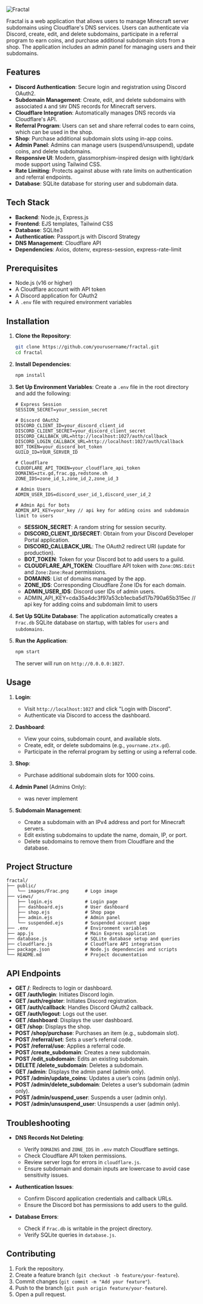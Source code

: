 ![Fractal](https://cdn.discordapp.com/attachments/1323495608912314420/1379023963144851466/Screenshot_20250602_145325_Chrome.jpg?ex=683ebba5&is=683d6a25&hm=68af685f7e20823a876e5c66ad23cc9d08db61149b448cad90393f3a524ba737&)

Fractal is a web application that allows users to manage Minecraft server subdomains using Cloudflare's DNS services. Users can authenticate via Discord, create, edit, and delete subdomains, participate in a referral program to earn coins, and purchase additional subdomain slots from a shop. The application includes an admin panel for managing users and their subdomains.

## Features

- **Discord Authentication**: Secure login and registration using Discord OAuth2.
- **Subdomain Management**: Create, edit, and delete subdomains with associated `A` and `SRV` DNS records for Minecraft servers.
- **Cloudflare Integration**: Automatically manages DNS records via Cloudflare's API.
- **Referral Program**: Users can set and share referral codes to earn coins, which can be used in the shop.
- **Shop**: Purchase additional subdomain slots using in-app coins.
- **Admin Panel**: Admins can manage users (suspend/unsuspend), update coins, and delete subdomains.
- **Responsive UI**: Modern, glassmorphism-inspired design with light/dark mode support using Tailwind CSS.
- **Rate Limiting**: Protects against abuse with rate limits on authentication and referral endpoints.
- **Database**: SQLite database for storing user and subdomain data.

## Tech Stack

- **Backend**: Node.js, Express.js
- **Frontend**: EJS templates, Tailwind CSS
- **Database**: SQLite3
- **Authentication**: Passport.js with Discord Strategy
- **DNS Management**: Cloudflare API
- **Dependencies**: Axios, dotenv, express-session, express-rate-limit

## Prerequisites

- Node.js (v16 or higher)
- A Cloudflare account with API token
- A Discord application for OAuth2
- A `.env` file with required environment variables

## Installation

1. **Clone the Repository**:
   ```bash
   git clone https://github.com/yourusername/fractal.git
   cd fractal
   ```

2. **Install Dependencies**:
   ```bash
   npm install
   ```

3. **Set Up Environment Variables**:
   Create a `.env` file in the root directory and add the following:
   ```env
   # Express Session
   SESSION_SECRET=your_session_secret

   # Discord OAuth2
   DISCORD_CLIENT_ID=your_discord_client_id
   DISCORD_CLIENT_SECRET=your_discord_client_secret
   DISCORD_CALLBACK_URL=http://localhost:1027/auth/callback
   DISCORD_LOGIN_CALLBACK_URL=http://localhost:1027/auth/callback
   BOT_TOKEN=your_discord_bot_token
   GUILD_ID=YOUR_SERVER_ID

   # Cloudflare
   CLOUDFLARE_API_TOKEN=your_cloudflare_api_token
   DOMAINS=ztx.gd,frac.gg,redstone.sh
   ZONE_IDS=zone_id_1,zone_id_2,zone_id_3

   # Admin Users
   ADMIN_USER_IDS=discord_user_id_1,discord_user_id_2

   # Admin Api for bots
   ADMIN_API_KEY=your_key // api key for adding coins and subdomain limit to users
   ```
   - **SESSION_SECRET**: A random string for session security.
   - **DISCORD_CLIENT_ID/SECRET**: Obtain from your Discord Developer Portal application.
   - **DISCORD_CALLBACK_URL**: The OAuth2 redirect URI (update for production).
   - **BOT_TOKEN**: Token for your Discord bot to add users to a guild.
   - **CLOUDFLARE_API_TOKEN**: Cloudflare API token with `Zone:DNS:Edit` and `Zone:Zone:Read` permissions.
   - **DOMAINS**: List of domains managed by the app.
   - **ZONE_IDS**: Corresponding Cloudflare Zone IDs for each domain.
   - **ADMIN_USER_IDS**: Discord user IDs of admin users.
   - ADMIN_API_KEY=cda35a4dc3f97a53cb1ecba5d17b790a65b315ec // api key for adding coins and subdomain limit to users

4. **Set Up SQLite Database**:
   The application automatically creates a `Frac.db` SQLite database on startup, with tables for `users` and `subdomains`.

5. **Run the Application**:
   ```bash
   npm start
   ```
   The server will run on `http://0.0.0.0:1027`.

## Usage

1. **Login**:
   - Visit `http://localhost:1027` and click "Login with Discord".
   - Authenticate via Discord to access the dashboard.

2. **Dashboard**:
   - View your coins, subdomain count, and available slots.
   - Create, edit, or delete subdomains (e.g., `yourname.ztx.gd`).
   - Participate in the referral program by setting or using a referral code.

3. **Shop**:
   - Purchase additional subdomain slots for 1000 coins.

4. **Admin Panel** (Admins Only):
   - was never implement 

5. **Subdomain Management**:
   - Create a subdomain with an IPv4 address and port for Minecraft servers.
   - Edit existing subdomains to update the name, domain, IP, or port.
   - Delete subdomains to remove them from Cloudflare and the database.

## Project Structure

```
fractal/
├── public/
│   └── images/Frac.png      # Logo image
├── views/
│   ├── login.ejs            # Login page
│   ├── dashboard.ejs        # User dashboard
│   ├── shop.ejs             # Shop page
│   ├── admin.ejs            # Admin panel
│   └── suspended.ejs        # Suspended account page
├── .env                     # Environment variables
├── app.js                   # Main Express application
├── database.js              # SQLite database setup and queries
├── cloudflare.js            # Cloudflare API integration
├── package.json             # Node.js dependencies and scripts
└── README.md                # Project documentation
```

## API Endpoints

- **GET /**: Redirects to login or dashboard.
- **GET /auth/login**: Initiates Discord login.
- **GET /auth/register**: Initiates Discord registration.
- **GET /auth/callback**: Handles Discord OAuth2 callback.
- **GET /auth/logout**: Logs out the user.
- **GET /dashboard**: Displays the user dashboard.
- **GET /shop**: Displays the shop.
- **POST /shop/purchase**: Purchases an item (e.g., subdomain slot).
- **POST /referral/set**: Sets a user’s referral code.
- **POST /referral/use**: Applies a referral code.
- **POST /create_subdomain**: Creates a new subdomain.
- **POST /edit_subdomain**: Edits an existing subdomain.
- **DELETE /delete_subdomain**: Deletes a subdomain.
- **GET /admin**: Displays the admin panel (admin only).
- **POST /admin/update_coins**: Updates a user’s coins (admin only).
- **POST /admin/delete_subdomain**: Deletes a user’s subdomain (admin only).
- **POST /admin/suspend_user**: Suspends a user (admin only).
- **POST /admin/unsuspend_user**: Unsuspends a user (admin only).

## Troubleshooting

- **DNS Records Not Deleting**:
  - Verify `DOMAINS` and `ZONE_IDS` in `.env` match Cloudflare settings.
  - Check Cloudflare API token permissions.
  - Review server logs for errors in `cloudflare.js`.
  - Ensure subdomain and domain inputs are lowercase to avoid case sensitivity issues.

- **Authentication Issues**:
  - Confirm Discord application credentials and callback URLs.
  - Ensure the Discord bot has permissions to add users to the guild.

- **Database Errors**:
  - Check if `Frac.db` is writable in the project directory.
  - Verify SQLite queries in `database.js`.

## Contributing

1. Fork the repository.
2. Create a feature branch (`git checkout -b feature/your-feature`).
3. Commit changes (`git commit -m "Add your feature"`).
4. Push to the branch (`git push origin feature/your-feature`).
5. Open a pull request.

